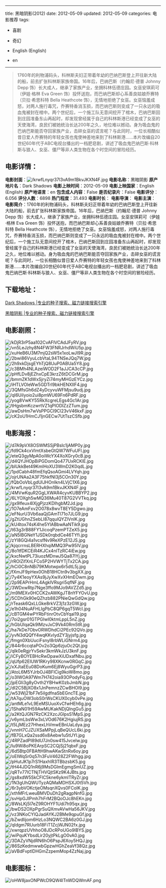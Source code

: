 
---
title: 黑暗阴影(2012)
date: 2012-05-09
updated: 2012-05-09
categories: 电影推荐
tags:
- 喜剧
- 奇幻

- English (English)
- en
---


> 1760年的利物浦码头，科林斯夫妇正带着年幼的巴纳巴斯登上开往新大陆的船，前去扩张科林斯家族帝国。16年后，巴纳巴斯（约翰尼·德普 Johnny Depp 饰）长大成人，继承了家族产业，坐拥科林伍德庄园。女巫安琪莉可（伊娃·格林 Eva Green 饰）投怀送抱，而巴纳巴斯却心系善良姑娘乔赛特（贝拉·希思科特 Bella Heathcote 饰），无情地拒绝了女巫。女巫恼羞成怒，对两人施行毒咒，乔赛特香消玉损，而巴纳巴斯则变成了一只永远的吸血鬼被封在棺中。两个世纪后，一个施工队无意间挖开了棺木，巴纳巴斯回到庄园准备东山再起时，却发现曾经属于自己的科林斯港已经变成了女巫的天使海湾，良民们被她统治长达200年之久，地位难以撼动。身为吸血鬼的巴纳巴斯能否夺回家族产业，击碎女巫的谎言呢？与此同时，一位长相酷似昔日爱人乔赛特的年轻女孩也鬼使神差地来到了科林斯港……本片改编自20世纪60年代于ABC电视台播出的一档肥皂剧，讲述了吸血鬼巴纳巴斯·科林斯与狼人、女巫、僵尸等非人类生物在各个时空间的冒险经历。

## **电影详情**：

**电影封面**：<img src="https://image.tmdb.org/t/p/w200/krwfLnyqr37l3vA9m1BkvJKXN4F.jpg" alt="/krwfLnyqr37l3vA9m1BkvJKXN4F.jpg" title="/krwfLnyqr37l3vA9m1BkvJKXN4F.jpg">
**电影名称**：黑暗阴影
**原产地片名**：Dark Shadows
**电影上映时间**：2012-05-09
**电影上映国家**：English (English)
**原产地语言**：en
**包含成人内容**：False
**是否纪录片**：False
**电影评分**：6.056
**评分人数**：6898
**热门程度**：31.493
**电影时长**：
**电影导演**：
**电影主演**：
**电影简介**：1760年的利物浦码头，科林斯夫妇正带着年幼的巴纳巴斯登上开往新大陆的船，前去扩张科林斯家族帝国。16年后，巴纳巴斯（约翰尼·德普 Johnny Depp 饰）长大成人，继承了家族产业，坐拥科林伍德庄园。女巫安琪莉可（伊娃·格林 Eva Green 饰）投怀送抱，而巴纳巴斯却心系善良姑娘乔赛特（贝拉·希思科特 Bella Heathcote 饰），无情地拒绝了女巫。女巫恼羞成怒，对两人施行毒咒，乔赛特香消玉损，而巴纳巴斯则变成了一只永远的吸血鬼被封在棺中。两个世纪后，一个施工队无意间挖开了棺木，巴纳巴斯回到庄园准备东山再起时，却发现曾经属于自己的科林斯港已经变成了女巫的天使海湾，良民们被她统治长达200年之久，地位难以撼动。身为吸血鬼的巴纳巴斯能否夺回家族产业，击碎女巫的谎言呢？与此同时，一位长相酷似昔日爱人乔赛特的年轻女孩也鬼使神差地来到了科林斯港……本片改编自20世纪60年代于ABC电视台播出的一档肥皂剧，讲述了吸血鬼巴纳巴斯·科林斯与狼人、女巫、僵尸等非人类生物在各个时空间的冒险经历。

## **下载地址**：
[Dark Shadows |专业的种子搜索、磁力链接搜索引擎](https://movie.amd794.com:2083/?search=Dark%20Shadows&ordering=&mode=match_phrase&page_size=10&page=1)

[黑暗阴影 |专业的种子搜索、磁力链接搜索引擎](https://movie.amd794.com:2083/?search=%E9%BB%91%E6%9A%97%E9%98%B4%E5%BD%B1&ordering=&mode=match_phrase&page_size=10&page=1)
 

## **电影剧照**：
<img src="https://image.tmdb.org/t/p/original/kDjR3rP5aa102CvAFlVCAdJFyRV.jpg" alt="/kDjR3rP5aa102CvAFlVCAdJFyRV.jpg" title="/kDjR3rP5aa102CvAFlVCAdJFyRV.jpg"><img src="https://image.tmdb.org/t/p/original/vn5LeJzhy8N4FW3FNRJrhdWiU5p.jpg" alt="/vn5LeJzhy8N4FW3FNRJrhdWiU5p.jpg" title="/vn5LeJzhy8N4FW3FNRJrhdWiU5p.jpg"><img src="https://image.tmdb.org/t/p/original/xuHeB6U3M7mjQ2sW5x1xoLwJI9R.jpg" alt="/xuHeB6U3M7mjQ2sW5x1xoLwJI9R.jpg" title="/xuHeB6U3M7mjQ2sW5x1xoLwJI9R.jpg"><img src="https://image.tmdb.org/t/p/original/2bwi86VyuLcbVtaL94TNSeJQq7W.jpg" alt="/2bwi86VyuLcbVtaL94TNSeJQq7W.jpg" title="/2bwi86VyuLcbVtaL94TNSeJQq7W.jpg"><img src="https://image.tmdb.org/t/p/original/2h9xkDjsgEYhTjQ8UuP0ABUa5Y8.jpg" alt="/2h9xkDjsgEYhTjQ8UuP0ABUa5Y8.jpg" title="/2h9xkDjsgEYhTjQ8UuP0ABUa5Y8.jpg"><img src="https://image.tmdb.org/t/p/original/c3BMh4NLAzeiWOD2F1aJJCA3cCP.jpg" alt="/c3BMh4NLAzeiWOD2F1aJJCA3cCP.jpg" title="/c3BMh4NLAzeiWOD2F1aJJCA3cCP.jpg"><img src="https://image.tmdb.org/t/p/original/pHfLDv8jEZhxCpE3krzZ6tDCGrM.jpg" alt="/pHfLDv8jEZhxCpE3krzZ6tDCGrM.jpg" title="/pHfLDv8jEZhxCpE3krzZ6tDCGrM.jpg"><img src="https://image.tmdb.org/t/p/original/bmmZK1dWxSjryZi74myMHGzEYCz.jpg" alt="/bmmZK1dWxSjryZi74myMHGzEYCz.jpg" title="/bmmZK1dWxSjryZi74myMHGzEYCz.jpg"><img src="https://image.tmdb.org/t/p/original/iHTLVOleWw5GDTrl9bkHENXIlF4.jpg" alt="/iHTLVOleWw5GDTrl9bkHENXIlF4.jpg" title="/iHTLVOleWw5GDTrl9bkHENXIlF4.jpg"><img src="https://image.tmdb.org/t/p/original/3QMfsGh6dZ4yDcyvuWFMjsu9udj.jpg" alt="/3QMfsGh6dZ4yDcyvuWFMjsu9udj.jpg" title="/3QMfsGh6dZ4yDcyvuWFMjsu9udj.jpg"><img src="https://image.tmdb.org/t/p/original/qI6UiIyoio2ui8pmWU69Fn6PdRF.jpg" alt="/qI6UiIyoio2ui8pmWU69Fn6PdRF.jpg" title="/qI6UiIyoio2ui8pmWU69Fn6PdRF.jpg"><img src="https://image.tmdb.org/t/p/original/yog8VwKY55RkXcgreLEgs4Gc1Ar.jpg" alt="/yog8VwKY55RkXcgreLEgs4Gc1Ar.jpg" title="/yog8VwKY55RkXcgreLEgs4Gc1Ar.jpg"><img src="https://image.tmdb.org/t/p/original/tHgsbmKczwrtVZ1qPIODIZzZTum.jpg" alt="/tHgsbmKczwrtVZ1qPIODIZzZTum.jpg" title="/tHgsbmKczwrtVZ1qPIODIZzZTum.jpg"><img src="https://image.tmdb.org/t/p/original/awDsHm7wVsPPGCI9Cl23vV46kxF.jpg" alt="/awDsHm7wVsPPGCI9Cl23vV46kxF.jpg" title="/awDsHm7wVsPPGCI9Cl23vV46kxF.jpg"><img src="https://image.tmdb.org/t/p/original/cK2oU1HmCJ1jnGECw7UtTszCSfb.jpg" alt="/cK2oU1HmCJ1jnGECw7UtTszCSfb.jpg" title="/cK2oU1HmCJ1jnGECw7UtTszCSfb.jpg">

## **电影海报**：
<img src="https://image.tmdb.org/t/p/original/d7A9pVX8OSWMSSjPBsIc1jAMP0y.jpg" alt="/d7A9pVX8OSWMSSjPBsIc1jAMP0y.jpg" title="/d7A9pVX8OSWMSSjPBsIc1jAMP0y.jpg"><img src="https://image.tmdb.org/t/p/original/fd9Ck4cxVlmtXsbeGtQW7WFuUFI.jpg" alt="/fd9Ck4cxVlmtXsbeGtQW7WFuUFI.jpg" title="/fd9Ck4cxVlmtXsbeGtQW7WFuUFI.jpg"><img src="https://image.tmdb.org/t/p/original/eteQ3gyMpA0oiWcYX4XoXGry0cB.jpg" alt="/eteQ3gyMpA0oiWcYX4XoXGry0cB.jpg" title="/eteQ3gyMpA0oiWcYX4XoXGry0cB.jpg"><img src="https://image.tmdb.org/t/p/original/d4QYJHOpBiPGDomQo477UxRCKlE.jpg" alt="/d4QYJHOpBiPGDomQo477UxRCKlE.jpg" title="/d4QYJHOpBiPGDomQo477UxRCKlE.jpg"><img src="https://image.tmdb.org/t/p/original/bIUkkBet49KmlHoXU3WmD2K0qdL.jpg" alt="/bIUkkBet49KmlHoXU3WmD2K0qdL.jpg" title="/bIUkkBet49KmlHoXU3WmD2K0qdL.jpg"><img src="https://image.tmdb.org/t/p/original/1pdCabh48fmEfqQsoAGmi4LVYqh.jpg" alt="/1pdCabh48fmEfqQsoAGmi4LVYqh.jpg" title="/1pdCabh48fmEfqQsoAGmi4LVYqh.jpg"><img src="https://image.tmdb.org/t/p/original/ojrUNAa2A3F75hkfNI3j5COn30Y.jpg" alt="/ojrUNAa2A3F75hkfNI3j5COn30Y.jpg" title="/ojrUNAa2A3F75hkfNI3j5COn30Y.jpg"><img src="https://image.tmdb.org/t/p/original/fQbOoVbLgdUIJHOnlkn4LVjC1X6.jpg" alt="/fQbOoVbLgdUIJHOnlkn4LVjC1X6.jpg" title="/fQbOoVbLgdUIJHOnlkn4LVjC1X6.jpg"><img src="https://image.tmdb.org/t/p/original/krwfLnyqr37l3vA9m1BkvJKXN4F.jpg" alt="/krwfLnyqr37l3vA9m1BkvJKXN4F.jpg" title="/krwfLnyqr37l3vA9m1BkvJKXN4F.jpg"><img src="https://image.tmdb.org/t/p/original/4MVwKquR2GgLXWAR4cyvKUBBYP2.jpg" alt="/4MVwKquR2GgLXWAR4cyvKUBBYP2.jpg" title="/4MVwKquR2GgLXWAR4cyvKUBBYP2.jpg"><img src="https://image.tmdb.org/t/p/original/6LYOXgh5wMQ36Mu40T87G2VVTkq.jpg" alt="/6LYOXgh5wMQ36Mu40T87G2VVTkq.jpg" title="/6LYOXgh5wMQ36Mu40T87G2VVTkq.jpg"><img src="https://image.tmdb.org/t/p/original/gx9lfeux4IXjgPjzzKDlhgbM2Jd.jpg" alt="/gx9lfeux4IXjgPjzzKDlhgbM2Jd.jpg" title="/gx9lfeux4IXjgPjzzKDlhgbM2Jd.jpg"><img src="https://image.tmdb.org/t/p/original/1O7eAmFxv2O078x8wvT8EY5Dgwo.jpg" alt="/1O7eAmFxv2O078x8wvT8EY5Dgwo.jpg" title="/1O7eAmFxv2O078x8wvT8EY5Dgwo.jpg"><img src="https://image.tmdb.org/t/p/original/eFNurU3Vb6aaQjGAmTl71o7JLG9.jpg" alt="/eFNurU3Vb6aaQjGAmTl71o7JLG9.jpg" title="/eFNurU3Vb6aaQjGAmTl71o7JLG9.jpg"><img src="https://image.tmdb.org/t/p/original/gZtUGhnZSebLI87qqulQYZlVnIK.jpg" alt="/gZtUGhnZSebLI87qqulQYZlVnIK.jpg" title="/gZtUGhnZSebLI87qqulQYZlVnIK.jpg"><img src="https://image.tmdb.org/t/p/original/kU4tox74sK4he5YlABbwAaNTik9.jpg" alt="/kU4tox74sK4he5YlABbwAaNTik9.jpg" title="/kU4tox74sK4he5YlABbwAaNTik9.jpg"><img src="https://image.tmdb.org/t/p/original/t63g3rB88FY1JicoqPzemPTZeX5.jpg" alt="/t63g3rB88FY1JicoqPzemPTZeX5.jpg" title="/t63g3rB88FY1JicoqPzemPTZeX5.jpg"><img src="https://image.tmdb.org/t/p/original/aN5IBGNeY1JSDk0rqbdCe46TYfi.jpg" alt="/aN5IBGNeY1JSDk0rqbdCe46TYfi.jpg" title="/aN5IBGNeY1JSDk0rqbdCe46TYfi.jpg"><img src="https://image.tmdb.org/t/p/original/zYl8GQi4a1vcsfNv9ReXPzE12JS.jpg" alt="/zYl8GQi4a1vcsfNv9ReXPzE12JS.jpg" title="/zYl8GQi4a1vcsfNv9ReXPzE12JS.jpg"><img src="https://image.tmdb.org/t/p/original/kjqcrrnsLBERHXhqiMMQ3Pw95lV.jpg" alt="/kjqcrrnsLBERHXhqiMMQ3Pw95lV.jpg" title="/kjqcrrnsLBERHXhqiMMQ3Pw95lV.jpg"><img src="https://image.tmdb.org/t/p/original/8o1tfDKCEiR4KJCx4nITzRC4iEw.jpg" alt="/8o1tfDKCEiR4KJCx4nITzRC4iEw.jpg" title="/8o1tfDKCEiR4KJCx4nITzRC4iEw.jpg"><img src="https://image.tmdb.org/t/p/original/kxcNwtPL73iuozMDnwJ5Qa87lYj.jpg" alt="/kxcNwtPL73iuozMDnwJ5Qa87lYj.jpg" title="/kxcNwtPL73iuozMDnwJ5Qa87lYj.jpg"><img src="https://image.tmdb.org/t/p/original/rROlZifXnLFCo5P2HVWYTjTx2CA.jpg" alt="/rROlZifXnLFCo5P2HVWYTjTx2CA.jpg" title="/rROlZifXnLFCo5P2HVWYTjTx2CA.jpg"><img src="https://image.tmdb.org/t/p/original/hCi0C8nNBi79KMotwpx6r5dtL5j.jpg" alt="/hCi0C8nNBi79KMotwpx6r5dtL5j.jpg" title="/hCi0C8nNBi79KMotwpx6r5dtL5j.jpg"><img src="https://image.tmdb.org/t/p/original/fXmJF9pHex0OhB18HCtn9v3bgXX.jpg" alt="/fXmJF9pHex0OhB18HCtn9v3bgXX.jpg" title="/fXmJF9pHex0OhB18HCtn9v3bgXX.jpg"><img src="https://image.tmdb.org/t/p/original/7y4K1eoyYXAs9jJyXwXvXHmEOwm.jpg" alt="/7y4K1eoyYXAs9jJyXwXvXHmEOwm.jpg" title="/7y4K1eoyYXAs9jJyXwXvXHmEOwm.jpg"><img src="https://image.tmdb.org/t/p/original/2p9EAPrHmL4AgklVRsgri5qfNF.jpg" alt="/2p9EAPrHmL4AgklVRsgri5qfNF.jpg" title="/2p9EAPrHmL4AgklVRsgri5qfNF.jpg"><img src="https://image.tmdb.org/t/p/original/3WDxwRtp7Nge3ffo9MJo9AVZZd5.jpg" alt="/3WDxwRtp7Nge3ffo9MJo9AVZZd5.jpg" title="/3WDxwRtp7Nge3ffo9MJo9AVZZd5.jpg"><img src="https://image.tmdb.org/t/p/original/m9MEXv0HCCK2xAWKgJT8nYFYOvU.jpg" alt="/m9MEXv0HCCK2xAWKgJT8nYFYOvU.jpg" title="/m9MEXv0HCCK2xAWKgJT8nYFYOvU.jpg"><img src="https://image.tmdb.org/t/p/original/5CDhGk90eQZhzb882PNieQwGdQw.jpg" alt="/5CDhGk90eQZhzb882PNieQwGdQw.jpg" title="/5CDhGk90eQZhzb882PNieQwGdQw.jpg"><img src="https://image.tmdb.org/t/p/original/rTeask6QxLLGke8rkVZ3j1z3zGW.jpg" alt="/rTeask6QxLLGke8rkVZ3j1z3zGW.jpg" title="/rTeask6QxLLGke8rkVZ3j1z3zGW.jpg"><img src="https://image.tmdb.org/t/p/original/e1h04NuAFHLIgPbC8QP6gqT5WcI.jpg" alt="/e1h04NuAFHLIgPbC8QP6gqT5WcI.jpg" title="/e1h04NuAFHLIgPbC8QP6gqT5WcI.jpg"><img src="https://image.tmdb.org/t/p/original/cBTGM4wPYRbFtinrOtvCbYqal19.jpg" alt="/cBTGM4wPYRbFtinrOtvCbYqal19.jpg" title="/cBTGM4wPYRbFtinrOtvCbYqal19.jpg"><img src="https://image.tmdb.org/t/p/original/7oi2gsr01GTPGIwI0ktmLppL5nZ.jpg" alt="/7oi2gsr01GTPGIwI0ktmLppL5nZ.jpg" title="/7oi2gsr01GTPGIwI0ktmLppL5nZ.jpg"><img src="https://image.tmdb.org/t/p/original/hGbUlqaQk9lMzvJxC9Vk40Rm5tR.jpg" alt="/hGbUlqaQk9lMzvJxC9Vk40Rm5tR.jpg" title="/hGbUlqaQk9lMzvJxC9Vk40Rm5tR.jpg"><img src="https://image.tmdb.org/t/p/original/ha7kDe7ObvORWDhdCi2PEc92QVo.jpg" alt="/ha7kDe7ObvORWDhdCi2PEc92QVo.jpg" title="/ha7kDe7ObvORWDhdCi2PEc92QVo.jpg"><img src="https://image.tmdb.org/t/p/original/yvN3dQQfY4wqKKvIydZY3jyjsfg.jpg" alt="/yvN3dQQfY4wqKKvIydZY3jyjsfg.jpg" title="/yvN3dQQfY4wqKKvIydZY3jyjsfg.jpg"><img src="https://image.tmdb.org/t/p/original/fmgn0XbUuciFsnyI8rbWLiGNrm4.jpg" alt="/fmgn0XbUuciFsnyI8rbWLiGNrm4.jpg" title="/fmgn0XbUuciFsnyI8rbWLiGNrm4.jpg"><img src="https://image.tmdb.org/t/p/original/844r6ccqtaPOv2o3Qp6zjuOc2Qt.jpg" alt="/844r6ccqtaPOv2o3Qp6zjuOc2Qt.jpg" title="/844r6ccqtaPOv2o3Qp6zjuOc2Qt.jpg"><img src="https://image.tmdb.org/t/p/original/qlk0eRgjrYvSekr3kmWkJzU3knF.jpg" alt="/qlk0eRgjrYvSekr3kmWkJzU3knF.jpg" title="/qlk0eRgjrYvSekr3kmWkJzU3knF.jpg"><img src="https://image.tmdb.org/t/p/original/iCFyBOYEBHcRwDpawXiUDxafNbu.jpg" alt="/iCFyBOYEBHcRwDpawXiUDxafNbu.jpg" title="/iCFyBOYEBHcRwDpawXiUDxafNbu.jpg"><img src="https://image.tmdb.org/t/p/original/qUfp62EIUW1RKry98XKcnw0RGqC.jpg" alt="/qUfp62EIUW1RKry98XKcnw0RGqC.jpg" title="/qUfp62EIUW1RKry98XKcnw0RGqC.jpg"><img src="https://image.tmdb.org/t/p/original/xXJtaEEu08DoKum6Ej8WyuGgrP3.jpg" alt="/xXJtaEEu08DoKum6Ej8WyuGgrP3.jpg" title="/xXJtaEEu08DoKum6Ej8WyuGgrP3.jpg"><img src="https://image.tmdb.org/t/p/original/AtoL6M5YJrbOJ4BFlCig9koW8mo.jpg" alt="/AtoL6M5YJrbOJ4BFlCig9koW8mo.jpg" title="/AtoL6M5YJrbOJ4BFlCig9koW8mo.jpg"><img src="https://image.tmdb.org/t/p/original/o3lWOA97Wm7H742oia93OPodyFq.jpg" alt="/o3lWOA97Wm7H742oia93OPodyFq.jpg" title="/o3lWOA97Wm7H742oia93OPodyFq.jpg"><img src="https://image.tmdb.org/t/p/original/jpEGIi3g8yOvth2YBHwK0zbJmbN.jpg" alt="/jpEGIi3g8yOvth2YBHwK0zbJmbN.jpg" title="/jpEGIi3g8yOvth2YBHwK0zbJmbN.jpg"><img src="https://image.tmdb.org/t/p/original/dl2C5BjXO8x1JnPemnzZCwBHOl9.jpg" alt="/dl2C5BjXO8x1JnPemnzZCwBHOl9.jpg" title="/dl2C5BjXO8x1JnPemnzZCwBHOl9.jpg"><img src="https://image.tmdb.org/t/p/original/w53Wj21bF7e5iIgdfnaSbEGncTE.jpg" alt="/w53Wj21bF7e5iIgdfnaSbEGncTE.jpg" title="/w53Wj21bF7e5iIgdfnaSbEGncTE.jpg"><img src="https://image.tmdb.org/t/p/original/tA7quOW3obS0rWsCKUX0cyb0vPe.jpg" alt="/tA7quOW3obS0rWsCKUX0cyb0vPe.jpg" title="/tA7quOW3obS0rWsCKUX0cyb0vPe.jpg"><img src="https://image.tmdb.org/t/p/original/antMLe1vL9EeMSUuoXvCfwHEh6g.jpg" alt="/antMLe1vL9EeMSUuoXvCfwHEh6g.jpg" title="/antMLe1vL9EeMSUuoXvCfwHEh6g.jpg"><img src="https://image.tmdb.org/t/p/original/1ShaN01H59AwMUKakNDjQlngGu5.jpg" alt="/1ShaN01H59AwMUKakNDjQlngGu5.jpg" title="/1ShaN01H59AwMUKakNDjQlngGu5.jpg"><img src="https://image.tmdb.org/t/p/original/a2KtQJGN7RzCK2XzcJGlpsS1MpS.jpg" alt="/a2KtQJGN7RzCK2XzcJGlpsS1MpS.jpg" title="/a2KtQJGN7RzCK2XzcJGlpsS1MpS.jpg"><img src="https://image.tmdb.org/t/p/original/v6ymLbsWw3xLVOd676K2HgiujRS.jpg" alt="/v6ymLbsWw3xLVOd676K2HgiujRS.jpg" title="/v6ymLbsWw3xLVOd676K2HgiujRS.jpg"><img src="https://image.tmdb.org/t/p/original/t5LjMEz27HhexLhVmwEBnUaLdya.jpg" alt="/t5LjMEz27HhexLhVmwEBnUaLdya.jpg" title="/t5LjMEz27HhexLhVmwEBnUaLdya.jpg"><img src="https://image.tmdb.org/t/p/original/vnnH7CJZUXSaMPpjLqBeQUcL6ki.jpg" alt="/vnnH7CJZUXSaMPpjLqBeQUcL6ki.jpg" title="/vnnH7CJZUXSaMPpjLqBeQUcL6ki.jpg"><img src="https://image.tmdb.org/t/p/original/fB7GLxQa2ssd6x8Aebw1u5tUYI.jpg" alt="/fB7GLxQa2ssd6x8Aebw1u5tUYI.jpg" title="/fB7GLxQa2ssd6x8Aebw1u5tUYI.jpg"><img src="https://image.tmdb.org/t/p/original/4RPZadPI89dU7Jn0sw415JvceIw.jpg" alt="/4RPZadPI89dU7Jn0sw415JvceIw.jpg" title="/4RPZadPI89dU7Jn0sw415JvceIw.jpg"><img src="https://image.tmdb.org/t/p/original/lu9Wi8oPKEArpSC2CQjSj21qbxF.jpg" alt="/lu9Wi8oPKEArpSC2CQjSj21qbxF.jpg" title="/lu9Wi8oPKEArpSC2CQjSj21qbxF.jpg"><img src="https://image.tmdb.org/t/p/original/6d5Btp0FBAftH9hwAKwStnRx6oy.jpg" alt="/6d5Btp0FBAftH9hwAKwStnRx6oy.jpg" title="/6d5Btp0FBAftH9hwAKwStnRx6oy.jpg"><img src="https://image.tmdb.org/t/p/original/oEIWqSr0q57n3FuV4628Z2FWhgg.jpg" alt="/oEIWqSr0q57n3FuV4628Z2FWhgg.jpg" title="/oEIWqSr0q57n3FuV4628Z2FWhgg.jpg"><img src="https://image.tmdb.org/t/p/original/pHutJK1p7rS1HaxhIR3TBbzsbK5.jpg" alt="/pHutJK1p7rS1HaxhIR3TBbzsbK5.jpg" title="/pHutJK1p7rS1HaxhIR3TBbzsbK5.jpg"><img src="https://image.tmdb.org/t/p/original/tH44JDQ1nR6j9MsDGlmEgmgSmUZ.jpg" alt="/tH44JDQ1nR6j9MsDGlmEgmgSmUZ.jpg" title="/tH44JDQ1nR6j9MsDGlmEgmgSmUZ.jpg"><img src="https://image.tmdb.org/t/p/original/qRTv77lCTNjTHVQjtSKz9K4JBts.jpg" alt="/qRTv77lCTNjTHVQjtSKz9K4JBts.jpg" title="/qRTv77lCTNjTHVQjtSKz9K4JBts.jpg"><img src="https://image.tmdb.org/t/p/original/gs8xdW5SkCFlC5kne6ykmITRyZr.jpg" alt="/gs8xdW5SkCFlC5kne6ykmITRyZr.jpg" title="/gs8xdW5SkCFlC5kne6ykmITRyZr.jpg"><img src="https://image.tmdb.org/t/p/original/1N3gUhQWUTyzAQMaMDHSXJ0t5Vh.jpg" alt="/1N3gUhQWUTyzAQMaMDHSXJ0t5Vh.jpg" title="/1N3gUhQWUTyzAQMaMDHSXJ0t5Vh.jpg"><img src="https://image.tmdb.org/t/p/original/6r3ybVOKctjeOMsqnXQvs0FCoIK.jpg" alt="/6r3ybVOKctjeOMsqnXQvs0FCoIK.jpg" title="/6r3ybVOKctjeOMsqnXQvs0FCoIK.jpg"><img src="https://image.tmdb.org/t/p/original/xthMFrLweuBMVDuDh2gRagpNnfG.jpg" alt="/xthMFrLweuBMVDuDh2gRagpNnfG.jpg" title="/xthMFrLweuBMVDuDh2gRagpNnfG.jpg"><img src="https://image.tmdb.org/t/p/original/svHpGJIPmh7hFrM2BQoOJc8hEKn.jpg" alt="/svHpGJIPmh7hFrM2BQoOJc8hEKn.jpg" title="/svHpGJIPmh7hFrM2BQoOJc8hEKn.jpg"><img src="https://image.tmdb.org/t/p/original/8WsLKj5l7eZ9ROHYF1Udi7h95qx.jpg" alt="/8WsLKj5l7eZ9ROHYF1Udi7h95qx.jpg" title="/8WsLKj5l7eZ9ROHYF1Udi7h95qx.jpg"><img src="https://image.tmdb.org/t/p/original/bwDS2OXpPgrSuQXmvAVwHa56JKV.jpg" alt="/bwDS2OXpPgrSuQXmvAVwHa56JKV.jpg" title="/bwDS2OXpPgrSuQXmvAVwHa56JKV.jpg"><img src="https://image.tmdb.org/t/p/original/vz3NKoCYlQJadAYKJ2BMe9qpuGf.jpg" alt="/vz3NKoCYlQJadAYKJ2BMe9qpuGf.jpg" title="/vz3NKoCYlQJadAYKJ2BMe9qpuGf.jpg"><img src="https://image.tmdb.org/t/p/original/bZwdIijom6HzLo3NQWC2BA6z0GJ.jpg" alt="/bZwdIijom6HzLo3NQWC2BA6z0GJ.jpg" title="/bZwdIijom6HzLo3NQWC2BA6z0GJ.jpg"><img src="https://image.tmdb.org/t/p/original/qIdgm7RUurb18FiT1ZcjWJN02fx.jpg" alt="/qIdgm7RUurb18FiT1ZcjWJN02fx.jpg" title="/qIdgm7RUurb18FiT1ZcjWJN02fx.jpg"><img src="https://image.tmdb.org/t/p/original/xwrqpzUVhhoO8JDcRPoUGo9lBYS.jpg" alt="/xwrqpzUVhhoO8JDcRPoUGo9lBYS.jpg" title="/xwrqpzUVhhoO8JDcRPoUGo9lBYS.jpg"><img src="https://image.tmdb.org/t/p/original/wiPquKYbsdLir20yjtPkLgO0vA0.jpg" alt="/wiPquKYbsdLir20yjtPkLgO0vA0.jpg" title="/wiPquKYbsdLir20yjtPkLgO0vA0.jpg"><img src="https://image.tmdb.org/t/p/original/3DAZyVNjdRN6hO6PspJ6Xoy5HQJ.jpg" alt="/3DAZyVNjdRN6hO6PspJ6Xoy5HQJ.jpg" title="/3DAZyVNjdRN6hO6PspJ6Xoy5HQJ.jpg"><img src="https://image.tmdb.org/t/p/original/86SzKedmwwbGpzwHGhZeaVf38Qz.jpg" alt="/86SzKedmwwbGpzwHGhZeaVf38Qz.jpg" title="/86SzKedmwwbGpzwHGhZeaVf38Qz.jpg"><img src="https://image.tmdb.org/t/p/original/aVBdFvptlDHGmZzpemMop4ZzNaj.jpg" alt="/aVBdFvptlDHGmZzpemMop4ZzNaj.jpg" title="/aVBdFvptlDHGmZzpemMop4ZzNaj.jpg">

## **电影图标**：
<img src="https://image.tmdb.org/t/p/original/oHW8jaxONPWcD9QW4lTnWDQWmAF.png" alt="/oHW8jaxONPWcD9QW4lTnWDQWmAF.png" title="/oHW8jaxONPWcD9QW4lTnWDQWmAF.png">
